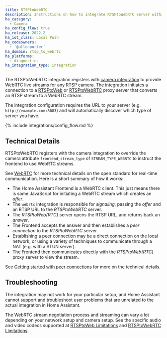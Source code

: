 ```yaml
---
title: RTSPtoWebRTC
description: Instructions on how to integrate RTSPtoWebRTC server within Home Assistant.
ha_category:
  - Camera
ha_config_flow: true
ha_release: 2022.2
ha_iot_class: Local Push
ha_codeowners:
  - '@allenporter'
ha_domain: rtsp_to_webrtc
ha_platforms:
  - diagnostics
ha_integration_type: integration
---
```


The RTSPtoWebRTC integration registers with [camera integration](/integrations/camera) to provide WebRTC live streams for any RTSP camera. The integration initiates a connection to a [RTSPtoWeb](https://github.com/deepch/RTSPtoWeb) or [RTSPtoWebRTC](https://github.com/deepch/RTSPtoWebRTC) proxy server that converts an RTSP stream to a WebRTC stream.

The integration configuration requires the URL to your server (e.g. `http://example.com:8083`) and will automatically discover which type of server you have.

<lite-youtube videoid="6hJXenSZJ5M" videotitle="Real Time Camera Viewing using RTSPtoWeb and Glance Cards in Home Assistant." posterquality="maxresdefault"></lite-youtube>

{% include integrations/config_flow.md %}

## Technical Details

RTSPtoWebRTC registers with the camera integration to override the camera attribute `frontend_stream_type` of `STREAM_TYPE_WEBRTC` to instruct the frontend to use WebRTC streams.

<!-- Note: This documentation will be updated as support for other integrations is added, or if it is integrated directly into camera in future PRs. -->

See [WebRTC](https://webrtc.org/) for more technical details on the open standard for real-time communication. Here is a short summary of how it works:

- The Home Assistant Frontend is a WebRTC client. This just means there is some JavaScript for initiating a WebRTC stream which creates an *offer*.
- The `webrtc` integration is responsible for *signaling*, passing the *offer* and an RTSP URL to the *RTSPtoWebRTC* server.
- The *RTSPtoWeb{RTC}* server opens the RTSP URL, and returns back an *answer*.
- The Frontend accepts the answer and then establishes a *peer connection* to the *RTSPtoWebRTC* server.
- Establishing a peer connection may be a direct connection on the local network, or using a variety of techniques to communicate through a NAT (e.g. with a STUN server).
- The Frontend then communicates directly with the *RTSPtoWeb{RTC}* proxy server to view the stream.

See [Getting started with peer connections](https://webrtc.org/getting-started/peer-connections) for more on the technical details.

## Troubleshooting

The integration may not work for your particular setup, and Home Assistant cannot support and troubleshoot user problems that are unrelated to the actual integration in Home Assistant.

The WebRTC stream negotiation process and streaming can vary a lot depending on your network setup and camera setup. See the specific audio and video codecs supported at [RTSPtoWeb Limitations](https://github.com/deepch/RTSPtoWeb#limitations) and [RTSPtoWebRTC Limitations](https://github.com/deepch/RTSPtoWebRTC#limitations).
